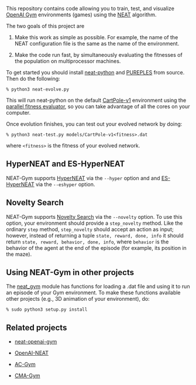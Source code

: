 This repository contains code allowing you to train, test, and visualize
[OpenAI Gym](https://gym.openai.com/) environments (games) using the
[NEAT](https://www.cse.unr.edu/~sushil/class/gas/papers/NEAT.pdf) algorithm.

The two goals of this project are 

1. Make this work as simple as possible.  For example, the name of the NEAT
configuration file is the same as the name of the environment.

2. Make the code run fast, by simultaneously evaluating the fitnesses of the
population on multiprocessor machines.

To get started you should install [neat-python](https://github.com/CodeReclaimers/neat-python) 
and [PUREPLES](https://github.com/ukuleleplayer/pureples) from source. Then 
do the following:

```
% python3 neat-evolve.py 
```
This will run neat-python on the default [CartPole-v1](https://gym.openai.com/envs/CartPole-v1/) environment using the
[parallel fitness evaluator](https://neat-python.readthedocs.io/en/latest/module_summaries.html#parallel),
so you can take advantage of all the cores on your computer.

Once evolution finishes, you can test out your evolved network by doing:

```
% python3 neat-test.py models/CartPole-v1<fitness>.dat
```

where ```<fitness>``` is the fitness of your evolved network.

## HyperNEAT and ES-HyperNEAT

NEAT-Gym supports [HyperNEAT](https://en.wikipedia.org/wiki/HyperNEAT) via the ```--hyper``` option and
and [ES-HyperNEAT](http://eplex.cs.ucf.edu/ESHyperNEAT/) via the ```--eshyper``` option.

## Novelty Search

NEAT-Gym supports
[Novelty Search](https://www.cs.swarthmore.edu/~meeden/DevelopmentalRobotics/lehman_ecj11.pdf)
via the ```--novelty``` option.  To use this option, your environment should provide a
```step_novelty``` method.  Like the ordinary ```step``` method, ```step_novelty``` should 
accept an action as input; however, instead of returning a tuple ```state, reward, done, info```
it should return ```state, reward, behavior, done, info```, where ```behavior``` is the behavior
of the agent at the end of the episode (for example, its position in the maze).

## Using NEAT-Gym in other projects

The
[neat_gym](https://github.com/simondlevy/NEAT-Gym/blob/master/neat_gym/__init__.py)
module has functions for loading a .dat file and using it to run an episode of
your Gym environment.  To make these functions available other projects (e.g.,
3D animation of your environment), do:

```
% sudo python3 setup.py install
```

## Related projects

* [neat-openai-gym](https://github.com/sroj/neat-openai-gym)

* [OpenAI-NEAT](https://github.com/HackerShackOfficial/OpenAI-NEAT)

* [AC-Gym](https://github.com/simondlevy/AC-Gym)

* [CMA-Gym](https://github.com/simondlevy/CMA-Gym)
